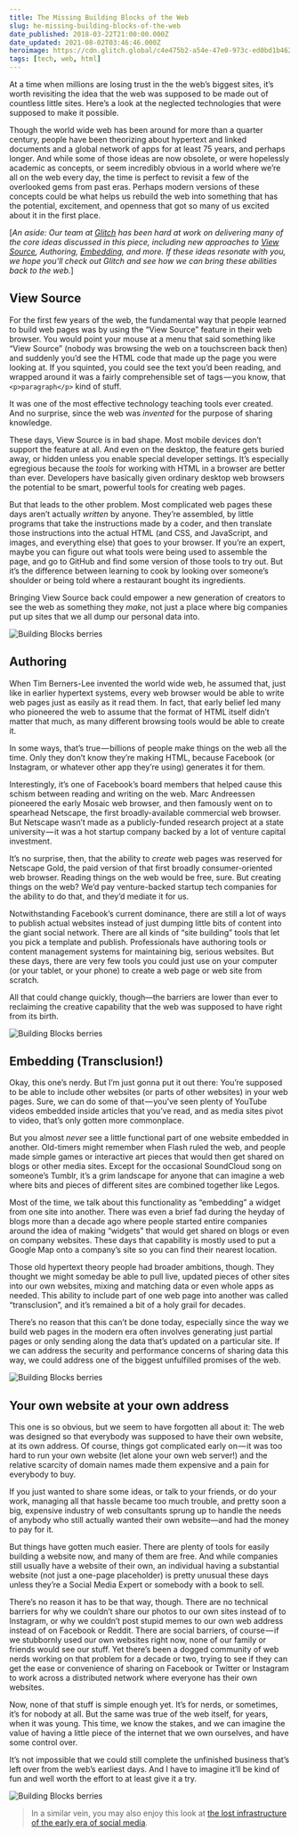 ```yaml
---
title: The Missing Building Blocks of the Web
slug: he-missing-building-blocks-of-the-web
date_published: 2018-03-22T21:00:00.000Z
date_updated: 2021-08-02T03:46:46.000Z
heroimage: https://cdn.glitch.global/c4e475b2-a54e-47e0-973c-ed0bd1b46262/building-blocks-berries-01.jpeg?v=1669625487351
tags: [tech, web, html]
---
```


At a time when millions are losing trust in the the web’s biggest sites, it’s worth revisiting the idea that the web was supposed to be made out of countless little sites. Here’s a look at the neglected technologies that were supposed to make it possible.

Though the world wide web has been around for more than a quarter century, people have been theorizing about hypertext and linked documents and a global network of apps for at least 75 years, and perhaps longer. And while some of those ideas are now obsolete, or were hopelessly academic as concepts, or seem incredibly obvious in a world where we’re all on the web every day, the time is perfect to revisit a few of the overlooked gems from past eras. Perhaps modern versions of these concepts could be what helps us rebuild the web into something that has the potential, excitement, and openness that got so many of us excited about it in the first place.

[*An aside: Our team at [Glitch](https://glitch.com/) has been hard at work on delivering many of the core ideas discussed in this piece, including new approaches to [View Source](https://medium.com/glitch/tackling-the-biggest-pain-points-in-web-development-57d64afe19dc), Authoring, [Embedding](https://medium.com/glitch/making-learning-to-code-more-accessible-d802effd52bf), and more. If these ideas resonate with you, we hope you’ll check out Glitch and see how we can bring these abilities back to the web.*]

## View Source

For the first few years of the web, the fundamental way that people learned to build web pages was by using the “View Source” feature in their web browser. You would point your mouse at a menu that said something like “View Source” (nobody was browsing the web on a touchscreen back then) and suddenly you’d see the HTML code that made up the page you were looking at. If you squinted, you could see the text you’d been reading, and wrapped around it was a fairly comprehensible set of tags — you know, that `<p>paragraph</p>` kind of stuff.

It was one of the most effective technology teaching tools ever created. And no surprise, since the web was *invented* for the purpose of sharing knowledge.

These days, View Source is in bad shape. Most mobile devices don’t support the feature at all. And even on the desktop, the feature gets buried away, or hidden unless you enable special developer settings. It’s especially egregious because the *tools* for working with HTML in a browser are better than ever. Developers have basically given ordinary desktop web browsers the potential to be smart, powerful tools for creating web pages.

But that leads to the other problem. Most complicated web pages these days aren’t actually *written* by anyone. They’re assembled, by little programs that take the instructions made by a coder, and then translate those instructions into the actual HTML (and CSS, and JavaScript, and images, and everything else) that goes to your browser. If you’re an expert, maybe you can figure out what tools were being used to assemble the page, and go to GitHub and find some version of those tools to try out. But it’s the difference between learning to cook by looking over someone’s shoulder or being told where a restaurant bought its ingredients.

Bringing View Source back could empower a new generation of creators to see the web as something they *make*, not just a place where big companies put up sites that we all dump our personal data into.

![Building Blocks berries](https://cdn.glitch.global/c4e475b2-a54e-47e0-973c-ed0bd1b46262/building-blocks-berries-04.jpeg?v=1669625486996)

## Authoring

When Tim Berners-Lee invented the world wide web, he assumed that, just like in earlier hypertext systems, every web browser would be able to write web pages just as easily as it read them. In fact, that early belief led many who pioneered the web to assume that the format of HTML itself didn’t matter that much, as many different browsing tools would be able to create it.

In some ways, that’s true — billions of people make things on the web all the time. Only they don’t know they’re making HTML, because Facebook (or Instagram, or whatever other app they’re using) generates it for them.

Interestingly, it’s one of Facebook’s board members that helped cause this schism between reading and writing on the web. Marc Andreessen pioneered the early Mosaic web browser, and then famously went on to spearhead Netscape, the first broadly-available commercial web browser. But Netscape wasn’t made as a publicly-funded research project at a state university — it was a hot startup company backed by a lot of venture capital investment.

It’s no surprise, then, that the ability to *create* web pages was reserved for Netscape Gold, the paid version of that first broadly consumer-oriented web browser. Reading things on the web would be free, sure. But creating things on the web? We’d pay venture-backed startup tech companies for the ability to do that, and they’d mediate it for us.

Notwithstanding Facebook’s current dominance, there are still a lot of ways to publish actual websites instead of just dumping little bits of content into the giant social network. There are all kinds of “site building” tools that let you pick a template and publish. Professionals have authoring tools or content management systems for maintaining big, serious websites. But these days, there are very few tools you could just use on your computer (or your tablet, or your phone) to create a web page or web site from scratch.

All that could change quickly, though—the barriers are lower than ever to reclaiming the creative capability that the web was supposed to have right from its birth.

![Building Blocks berries](https://cdn.glitch.global/c4e475b2-a54e-47e0-973c-ed0bd1b46262/building-blocks-berries-03.jpeg?v=1669625486626)

## Embedding (Transclusion!)

Okay, this one’s nerdy. But I’m just gonna put it out there: You’re supposed to be able to include other websites (or parts of other websites) in your web pages. Sure, we can do some of that — you’ve seen plenty of YouTube videos embedded inside articles that you’ve read, and as media sites pivot to video, that’s only gotten more commonplace.

But you almost *never* see a little functional part of one website embedded in another. Old-timers might remember when Flash ruled the web, and people made simple games or interactive art pieces that would then get shared on blogs or other media sites. Except for the occasional SoundCloud song on someone’s Tumblr, it’s a grim landscape for anyone that can imagine a web where bits and pieces of different sites are combined together like Legos.

Most of the time, we talk about this functionality as “embedding” a widget from one site into another. There was even a brief fad during the heyday of blogs more than a decade ago where people started entire companies around the idea of making “widgets” that would get shared on blogs or even on company websites. These days that capability is mostly used to put a Google Map onto a company’s site so you can find their nearest location.

Those old hypertext theory people had broader ambitions, though. They thought we might someday be able to pull live, updated pieces of other sites into our own websites, mixing and matching data or even whole apps as needed. This ability to include part of one web page into another was called “transclusion”, and it’s remained a bit of a holy grail for decades.

There’s no reason that this can’t be done today, especially since the way we build web pages in the modern era often involves generating just partial pages or only sending along the data that’s updated on a particular site. If we can address the security and performance concerns of sharing data this way, we could address one of the biggest unfulfilled promises of the web.

![Building Blocks berries](https://cdn.glitch.global/c4e475b2-a54e-47e0-973c-ed0bd1b46262/building-blocks-berries-02.jpeg?v=1669625486272)

## Your own website at your own address

This one is so obvious, but we seem to have forgotten all about it: The web was designed so that everybody was supposed to have their own website, at its own address. Of course, things got complicated early on — it was too hard to run your own website (let alone your own web server!) and the relative scarcity of domain names made them expensive and a pain for everybody to buy.

If you just wanted to share some ideas, or talk to your friends, or do your work, managing all that hassle became too much trouble, and pretty soon a big, expensive industry of web consultants sprung up to handle the needs of anybody who still actually wanted their own website—and had the money to pay for it.

But things have gotten much easier. There are plenty of tools for easily building a website now, and many of them are free. And while companies still usually have a website of their own, an individual having a substantial website (not just a one-page placeholder) is pretty unusual these days unless they’re a Social Media Expert or somebody with a book to sell.

There’s no reason it has to be that way, though. There are no technical barriers for why we couldn’t share our photos to our own sites instead of to Instagram, or why we couldn’t post stupid memes to our own web address instead of on Facebook or Reddit. There are social barriers, of course — if we stubbornly used our own websites right now, none of our family or friends would see our stuff. Yet there’s been a dogged community of web nerds working on that problem for a decade or two, trying to see if they can get the ease or convenience of sharing on Facebook or Twitter or Instagram to work across a distributed network where everyone has their own websites.

Now, none of that stuff is simple enough yet. It’s for nerds, or sometimes, it’s for nobody at all. But the same was true of the web itself, for years, when it was young. This time, we know the stakes, and we can imagine the value of having a little piece of the internet that we own ourselves, and have some control over.

It’s not impossible that we could still complete the unfinished business that’s left over from the web’s earliest days. And I have to imagine it’ll be kind of fun and well worth the effort to at least give it a try.

![Building Blocks berries](https://cdn.glitch.global/c4e475b2-a54e-47e0-973c-ed0bd1b46262/building-blocks-berries-05.jpeg?v=1669625485904)


> In a similar vein, you may also enjoy this look at [the lost infrastructure of the early era of social media](/2016/08/08/the-lost-infrastructure-of-social-media/).
